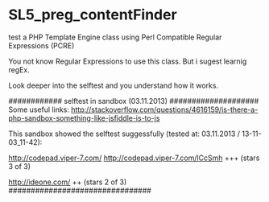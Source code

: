 SL5_preg_contentFinder
======================
test
a PHP Template Engine class using Perl Compatible Regular Expressions (PCRE)

You not know Regular Expressions to use this class. But i sugest learnig regEx.

Look deeper into the selftest and you understand how it works.

############ selftest in sandbox (03.11.2013) ####################
Some useful links: http://stackoverflow.com/questions/4616159/is-there-a-php-sandbox-something-like-jsfiddle-is-to-js

This sandbox showed the selftest suggessfully (tested at: 03.11.2013 / 13-11-03_11-42):

http://codepad.viper-7.com/
http://codepad.viper-7.com/lCcSmh +++ (stars 3 of 3)

http://ideone.com/ ++ (stars 2 of 3)
################################
